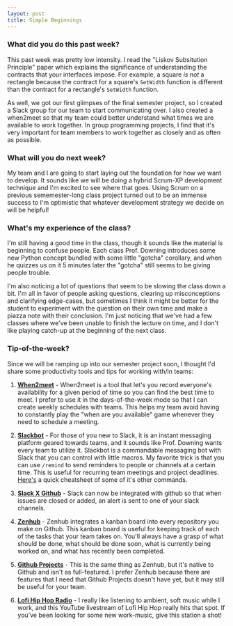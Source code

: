 ```yaml
---
layout: post
title: Simple Beginnings
---
```


### What did you do this past week? ###

This past week was pretty low intensity. I read the
"Liskov Subsitution Principle" paper which explains the significance of
understanding the contracts that your interfaces impose. For example, a square
*is not* a rectangle because the contract for a square's `SetWidth` function
is different than the contract for a rectangle's `SetWidth` function.

As well, we got our
first glimpses of the final semester project, so I created a Slack
group for our team to start communicating over. I also created a when2meet so
that my team could better understand what times we are available to work
together. In group programming projects, I find that it's very important for
team members to work together as closely and as often as possible.

### What will you do next week? ###

My team and I are going to start laying out the foundation for how we want to
develop. It sounds like we will be doing a hybrid Scrum-XP development
technique and I'm excited to see where that goes. Using Scrum on a previous
sememester-long class project turned out to be an immense success to I'm
optimistic that whatever development strategy we decide on will be helpful!

### What's my experience of the class? ###

I'm still having a good time in the class, though it sounds like the material is
beginning to confuse people. Each class Prof. Downing introduces some new Python
concept bundled with some little "gotcha" corollary, and when he quizzes us on
it 5 minutes later the "gotcha" still seems to be giving people trouble.

I'm also noticing a lot of questions that seem to be slowing the class down a
bit. I'm all in favor of people asking questions, clearing up misconceptions and
clarifying edge-cases,
but sometimes I think it might be better for the student to experiment with the
question on their own time and make a piazza note with their conclusion. I'm
just noticing that we've had a few classes where we've been unable to finish the
lecture on time, and I don't like playing catch-up at the beginning of the next
class.

### Tip-of-the-week? ###

Since we will be ramping up into our semester project soon, I thought I'd share
some productivity tools and tips for working with/in teams:

1. **[When2meet](https://www.when2meet.com/)** -
When2meet is a tool that let's
you record everyone's availability for a given period of time so you can find
the best time to meet. I prefer to use it in the days-of-the-week mode so that
I can create weekly schedules with teams. This helps my team avoid having to
constantly play the "when are you available" game whenever they need to schedule
a meeting.

2. **[Slackbot](https://get.slack.help/hc/en-us/articles/202026038-Slackbot-personal-assistant-and-helpful-bot-)** -
For those of you new to Slack, it is an instant messaging
platform geared towards teams, and it sounds like Prof. Downing wants every team
to utilize it. Slackbot is a commandable messaging bot with Slack that you can
control with
little macros. My favorite trick is that you can use `/remind` to send reminders
to people or channels at a certain time. This is useful for recurring team
meetings and project deadlines.
[Here's](https://get.slack.help/hc/en-us/articles/201259356-Slash-commands) a
quick cheatsheet of some of it's other commands.

3. **[Slack X Github](https://github.com/integrations/slack)** -
Slack can now
be integrated with github so that when issues are closed or added, an alert is
sent to one of your slack channels.

4. **[Zenhub](https://www.zenhub.com/)** -
Zenhub integrates a kanban board into
every repository you make
on Github. This kanban board is useful for keeping track of each of the tasks
that your team takes on. You'll always have a grasp of what should be done, what
should be done soon, what is currently being worked on, and what has recently
been completed.

5. **[Github Projects](https://help.github.com/articles/about-projects/)** -
This is the same thing as Zenhub, but it's native to
Github and isn't as full-featured. I prefer Zenhub because there are features
that I need that Github Projects doesn't have yet, but it may still be useful
for your team.

6. **[Lofi Hip Hop Radio](https://youtu.be/9Q0de5Su5w0)** -
I really like
listening to ambient, soft music while I work, and this YouTube livestream
of Lofi Hip Hop really hits that spot. If you've been looking for some new
work-music, give this station a shot!
